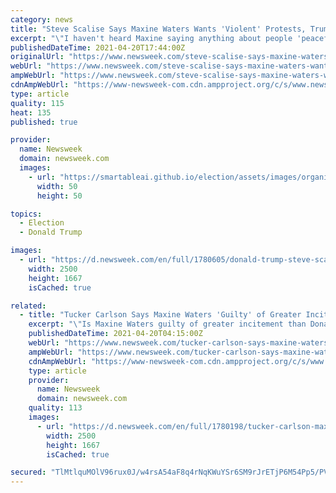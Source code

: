 ```yaml
---
category: news
title: "Steve Scalise Says Maxine Waters Wants 'Violent' Protests, Trump Urged Peaceful D.C. Rally"
excerpt: "\"I haven't heard Maxine saying anything about people 'peacefully' protesting,\" said Louisiana GOP Rep. Scalise Tuesday."
publishedDateTime: 2021-04-20T17:44:00Z
originalUrl: "https://www.newsweek.com/steve-scalise-says-maxine-waters-wants-violent-protests-trump-urged-peaceful-dc-rally-1585107"
webUrl: "https://www.newsweek.com/steve-scalise-says-maxine-waters-wants-violent-protests-trump-urged-peaceful-dc-rally-1585107"
ampWebUrl: "https://www.newsweek.com/steve-scalise-says-maxine-waters-wants-violent-protests-trump-urged-peaceful-dc-rally-1585107?amp=1"
cdnAmpWebUrl: "https://www-newsweek-com.cdn.ampproject.org/c/s/www.newsweek.com/steve-scalise-says-maxine-waters-wants-violent-protests-trump-urged-peaceful-dc-rally-1585107?amp=1"
type: article
quality: 115
heat: 135
published: true

provider:
  name: Newsweek
  domain: newsweek.com
  images:
    - url: "https://smartableai.github.io/election/assets/images/organizations/newsweek.com-50x50.jpg"
      width: 50
      height: 50

topics:
  - Election
  - Donald Trump

images:
  - url: "https://d.newsweek.com/en/full/1780605/donald-trump-steve-scalise-insurrection.jpg"
    width: 2500
    height: 1667
    isCached: true

related:
  - title: "Tucker Carlson Says Maxine Waters 'Guilty' of Greater Incitement of Violence than Donald Trump"
    excerpt: "\"Is Maxine Waters guilty of greater incitement than Donald Trump? Well, of course,\" Fox News host Tucker Carlson said on Monday."
    publishedDateTime: 2021-04-20T04:15:00Z
    webUrl: "https://www.newsweek.com/tucker-carlson-says-maxine-waters-guilty-greater-incitement-violence-donald-trump-1584876"
    ampWebUrl: "https://www.newsweek.com/tucker-carlson-says-maxine-waters-guilty-greater-incitement-violence-donald-trump-1584876?amp=1"
    cdnAmpWebUrl: "https://www-newsweek-com.cdn.ampproject.org/c/s/www.newsweek.com/tucker-carlson-says-maxine-waters-guilty-greater-incitement-violence-donald-trump-1584876?amp=1"
    type: article
    provider:
      name: Newsweek
      domain: newsweek.com
    quality: 113
    images:
      - url: "https://d.newsweek.com/en/full/1780198/tucker-carlson-maxine-waters-donald-trump-incitement.jpg"
        width: 2500
        height: 1667
        isCached: true

secured: "TlMtlquMOlV96rux0J/w4rsA54aF8q4rNqKWuYSr6SM9rJrETjP6M54Pp5/PVtvKtlkrZsaZeajHyq4YWAYnqoXKIIPZzBJixJAcPnewei9v+QyeB5fcJUUjiyw2BxrYO/KdmeCOtvjo/ldsr3D5UwnMx360T8fRo+vFtRB7nkPS6+OpuPObduxh2mcLR9LQYtplOl92P3mHLDgdDsYInNDrlHGeIOleAhqkdqODQ7DVTNS84UKdAHVlLw7NfHDiEESkKrcLLnZXUEcbxkwnr3SdtUFKwP1j7rp5EofTJJZJ14m0aqXbB0uYYPzMo0YfdMTkuCANNTOXgzBqeouqMANXCdozWk5fjYv3+6yPtjY=;mdMnG1IQtdDaFjdt5oAZAg=="
---
```


